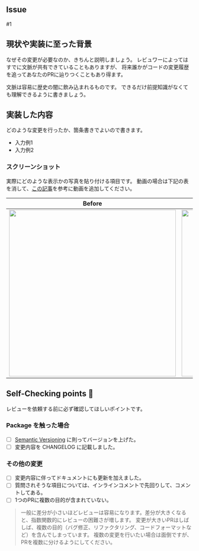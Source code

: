 ## Issue
#1

## 現状や実装に至った背景
なぜその変更が必要なのか、きちんと説明しましょう。
レビュワーによってはすでに文脈が共有できていることもありますが、
将来誰かがコードの変更履歴を追ってあなたのPRに辿りつくこともあり得ます。

文脈は容易に歴史の闇に飲み込まれるものです。
できるだけ前提知識がなくても理解できるように書きましょう。

## 実装した内容
どのような変更を行ったか、箇条書きでよいので書きます。

- 入力例1
- 入力例2

### スクリーンショット
実際にどのような表示かの写真を貼り付ける項目です。
動画の場合は下記の表を消して、[この記事](https://zenn.dev/naminodarie/articles/27f9c260fd81fd)を参考に動画を追加してください。

| Before | After |
| :-: | :-: |
| <img width="450" alt="" src=""> | <img width="450" alt="" src=""> |

## Self-Checking points 🚨
レビューを依頼する前に必ず確認してほしいポイントです。

### Package を触った場合

- [ ] [Semantic Versioning](https://semver.org/lang/ja/) に則ってバージョンを上げた。
- [ ] 変更内容を CHANGELOG に記載しました。

### その他の変更

- [ ] 変更内容に伴ってドキュメントにも更新を加えました。
- [ ] 質問されそうな項目については、インラインコメントで先回りして、コメントしてある。
- [ ] 1つのPRに複数の目的が含まれていない。

> 一般に差分が小さいほどレビューは容易になります。差分が大きくなると、指数関数的にレビューの困難さが増します。
> 変更が大きいPRはしばしば、複数の目的（バグ修正、リファクタリング、コードフォーマットなど）を含んでしまっています。
> 複数の変更を行いたい場合は面倒ですが、PRを複数に分けるようにしてください。